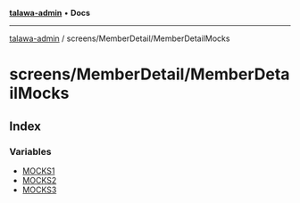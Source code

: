 [**talawa-admin**](../../../README.md) • **Docs**

***

[talawa-admin](../../../modules.md) / screens/MemberDetail/MemberDetailMocks

# screens/MemberDetail/MemberDetailMocks

## Index

### Variables

- [MOCKS1](variables/MOCKS1.md)
- [MOCKS2](variables/MOCKS2.md)
- [MOCKS3](variables/MOCKS3.md)
